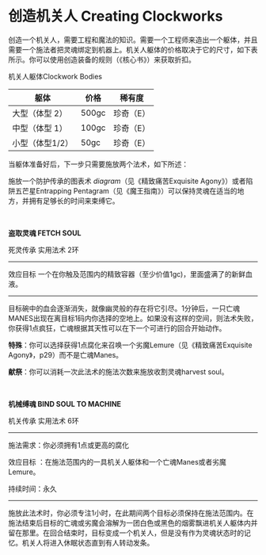 # 创造机关人 Creating Clockworks

创造一个机关人，需要工程和魔法的知识。需要一个工程师来造出一个躯体，并且需要一个施法者把灵魂绑定到机器上。机关人躯体的价格取决于它的尺寸，如下表所示。你可以使用创造装备的规则（《核心书》）来获取折扣。

机关人躯体Clockwork Bodies

<table>
<thead>
<tr class="header">
<th>躯体</th>
<th>价格</th>
<th>稀有度</th>
</tr>
</thead>
<tbody>
<tr class="odd">
<td>大型（体型 2）</td>
<td>500gc</td>
<td>珍奇（E）</td>
</tr>
<tr class="even">
<td>中型（体型 1）</td>
<td>100gc</td>
<td>珍奇（E）</td>
</tr>
<tr class="odd">
<td>小型（体型1/2）</td>
<td>50gc</td>
<td>珍奇（E）</td>
</tr>
</tbody>
</table>

当躯体准备好后，下一步只需要施放两个法术，如下所述：

施放一个防护传承的图表术 *diagram*（见《精致痛苦Exquisite
Agony》）或者陷阱五芒星Entrapping
Pentagram（见《魔王指南》）可以保持灵魂在适当的地方，并拥有足够长的时间来束缚它。

 

**盗取灵魂 FETCH SOUL**

死灵传承 实用法术 2环

------------------------------------------------------------------------

效应目标
一个在你触及范围内的精致容器（至少价值1gc)，里面盛满了的新鲜血液。

------------------------------------------------------------------------

目标碗中的血会逐渐消失，就像幽灵般的存在将它引尽。1分钟后，一只亡魂MANES出现在离目标1码内你选择的空地上。如果没有这样的空间，则法术失败，你获得1点疯狂，亡魂根据其天性可以在下一个可进行的回合开始动作。

**特殊**：你可以选择获得1点腐化来召唤一个劣魔Lemure（见《精致痛苦Exquisite
Agony》，p29）而不是亡魂Manes。

**献祭**：你可以消耗一次此法术的施法次数来施放收割灵魂harvest soul。

 

**机械缚魂 BIND SOUL TO MACHINE**

机关传承 实用法术 6环

------------------------------------------------------------------------

施法需求：你必须拥有1点或更高的腐化

效应目标 ：在施法范围内的一具机关人躯体和一个亡魂Manes或者劣魔Lemure。

持续时间：永久

------------------------------------------------------------------------

施放此法术时，你必须专注1小时，在此期间两个目标必须保持在施法范围内。在施法结束后目标的亡魂或劣魔会溶解为一团白色或黑色的烟雾飘进机关人躯体内并留在那里。在回合结束时，目标变成一个机关人，但是没有作为灵魂状态时的记忆。机关人将进入休眠状态直到有人转动发条。

 
